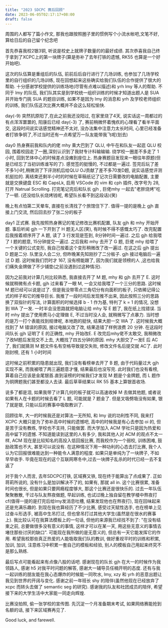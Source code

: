 ```yaml
---
title: "2023 SDCPC 赛后回顾"
date: 2023-06-05T02:17:17+08:00
draft: false
---
```


周围的人都写了篇小作文, 那我也跟按照圈子里的惯例写个小流水帐吧,文笔不好,算给日后的自己留个纪念吧

首先恭喜我校2银3铜, 听说是校史上就牌子数量的的最好成绩. 其次恭喜我自己终于拿到了XCPC上的第一块牌子(算是弥补了去年打铁的遗憾, RK55 也算是一个好开始吧). 

这次的队伍算是重组后的队伍, 前前后后自行进行了几场训练, 也参加了几场学校里的自行组织的几场训练, 现在回想起来这些确实给我们队伍的合作提供了很大的帮助. 十分感谢学校提供的训练场地(尽管有点难以描述)和 yrh lmy 等人的帮助. 不同于 lmy 的队伍, 我们队其实是到学校统一组织训练的时候才知道出题人是 SUA 并开始专门挑 SUA 的题目训练, 如果不是因为 lmy 的消息和 yrh 及学校老师组织的训练, 我们队伍这次比赛大概并不会这么轻松愉快.

day(-9) 突然抗原阳了,在此之前我还没阳过, 在家里烧了4天, 说实话这一周都过的有点浑浑噩噩的, 阳康后已经 day(-3) 了, 赛前稍微怀着愧疚的心理看了看半平面交, 这段时间说实话感觉精神还不太对, 没办法集中注意力太长时间, 心里已经准备者打铁争铜了,不过当时还有一点希望万一队友能带我飞呢(划去)

day0 热身赛前我和队内的佬 mhy 乘大巴到了 QLU, 中午在和队友一起逛 QLU 校园, 围着校园走了一圈,深刻认识到了我财专计科输输输. 绕学校一圈差不多走了 1 小时, 回到艺体中心的时候差点没瘫到座位上. 热身赛题目发现来一眼往年原题(但是已经忘了当初训练谁写的了). 感觉签的挺慢的, 不过都是一遍过. 签完后玩了差不多1小时,稍微测了下评测机后给QLU OJ贡献了差不多70发D题, 说实话感觉评测机挺拉的. 离结束还剩半小时的时候在草稿纸记了记次日需要改的电脑配置, 主要就是交换键盘 ESC 和 CapsLk, 启用 VSCode 的 vim 和 cph 插件, 改字号为 28,  打开 Natrual Scrolling. 打完笔记完后和队长 gjh , 巨佬mhy 一起去"老胖烧烤"吃了一顿. (还没给队长烧烤钱呢, 希望队长看不到这段话)(笑)

晚上有点怕第二天晕车, 直接在长清找了个旅馆住下了. 值得一提的是晚上 gjh 直接上门交流, 然后回去抄了张二分的板子

day1 正式赛. 我先按照热身赛记的笔记修改比赛机配置, 队友 gjh 和 mhy 开始开题. 事后听闻 gjh 一下开到了 H 题无人区(笑), 有时候不得不感慨太巧了. 改完配置后我按着顺序开了 A 题, 读了 3 行发现是签到, 8分钟时间一遍过. 之后 gjh 给我喂了 I 题的题意, 15分钟提交一遍过. 之后我和 mhy 去开了 G 题, 巨佬 mhy 给喂了一个关键的公式变形, 我自己按着这个变形稍微改了改一遍过. 在这之后 gjh 提出 D 题是二分.  队里没人会二分, 但昨晚某先知刚抄了二分板子. gjh 接过电脑后一遍过 D 题. 这时候我们罚时才 167, 没有榜能跟了, 因为我们就是领榜的人 ,这也给我们痛失金牌做了不少铺垫(之前没遇到过这种情况). 

因为之前我对计算几何比较熟悉, 我直接去开了 M 题, mhy 和 gjh 去开了 E. 这时候就稍微有点卡题, gjh 过来看了一眼 M, 一会又给我喂了一个三分的思路. 这时候 M 题已经可以说是过了. 但是我没带零点三角切分有向面积的板子, 只依稀记得公式的样子和它的推导巨长. 我推了一段时间后发现推不出来, 因此按照三分的思路换了双指针的写法, 计算面积的时候选择 b - 1 作为基, 特判了 k = 1 的情况, 没想到 WA 了一发. 一时半会没思路就把电脑让给 mhy 写 E 题了, 我在纸上找错误. 当时 mhy 提出了使用费马小定理做 E, 不过当时没人会, 就稍微写了点暴力. 当时想的是万一打个表能找到规律呢, 本地跑的挺快, 结果大胆一交 WA 了. 这时候我大概找到了 M 错误的原因, 接过电脑又改了改, 结果造错了样例浪费 20 分钟. 在这段时间队长 gjh 证明了 E 的正确性, mhy 开始改E. E 改完后mhy佬不太敢交, 我稍微改了改M题后发现交不上去, 大概找了四五分钟的原因. mhy 大胆交了一发E 后 AC 了, 我们就猜测 M 题文件名有空格导致提交失败, 修改文件名后提交就 AC了. 此时刚封榜, 还有 1 小时时间

这时候之前积累的隐患就出现, 我们没有看榜单去开了 B 题, 由于代码量过大 gjh 实现不来, 而我被喂了两三遍题意才懂, 结果最后也没写完. 此时我们也没有看榜, 算着自己应该是金尾银首.直到滚榜的时候我们才发现 M 题是个金牌题, 而 L 题作为铜牌题我们甚至都没人去读. 最后草草结果以 RK 55 基本上算银首收场.

说多了都是泪, 如果我带了计算几何的板子就可以高速收掉 M 去做其他题, 或者说如果有人在卡题的时候去看了 L 题, 可能就是 7 题金了. 但是叉吸劈吸没有如果, 银了就是银, 只能以后的赛事中吸取教训了. 

回顾往年, 大一的时候我还是对算法一无所知, 和 lmy 说的功利性不同, 我来打 XCPC 大概只是为了弥补高中时候的遗憾吧, 高中的时候我是有心去参加 oi 的, 但是苦于没有教练, 学校也不支持, 只能做罢. 而大学加入 ACM 学社只是因为热爱和高中留下的遗憾. 不知道能读到这里的人有多少, 我和其他人对 ACM 的观点不太一样, ACM 现在是比较知名的高投入低回报比赛, 而我校作为一个弱校, 训练困难, 鼓励政策也不大, 甚至可以说没有. 在这种情况下用一种功利的心态去打比赛, 我个人认为它回报很难能达到一种能令人满意的程度. 如果只是单纯为了一块牌子, 不如早早收手. 毕竟在现在的这个互联网寒冬中,过去一块牌子乱杀的时代已经一去不复返了

对于我个人而言, 去年SDCPC打铁, 区域赛又铁, 现在终于能算出了点成果了. 正如蒋莉所说的, 没有什么是加训解决不了的, 如果有, 那就 all in. 这个比赛很累,  准备时间也很长, 但是如果只要网瘾程度够大, 那这个比赛还是很快乐的. 过去一年队伍聚聚散散, 干过与队友熬夜做题, 早起训练, 也试过晚上独自留在教学楼中熬夜打 cf(值得一提的是打完后给lmy发消息吐槽, 结果发现他也在熬夜打), 现在回味起来还是充满乐趣的. 到现在我也算经历了不少比赛, 感受过天赋性选手, 也在榜单上见过奋斗形选手, 被高中生吊打过, 但也曾吊打过其他大学生(虽然是在很水的赛事上). 我比较认可在我算法模板上的一句话, 但他的来源我已经找不到了: "在没有结束之前, 总要做很多没有意义的事情, 这样才可以在某一天, 用这些无意义的事情去堵住那些讨厌的缺口". 可能现在我所做的是无意义的, 但总有一天它能发挥它的作用. 希望我校那些真正热爱的人能吸取我们队的教训, 做好重视平时的训练和积累, 加训, 加训, 注意练习中积累一套自己的模板和经验, 别人的模板自己用起来终究不是那么熟练.

最后写点可能看起来有点像八股的话吧. 感谢现在的队长 gjh 在大一的时候作为我领路人, 感谢 h5 对我平时问题的解答, 感谢大一辅导员任楠开明的态度. 还有与我一起训练的朋友能在我心态爆炸的时候能一同吹水, lmy, xzy 和 yrh 的恶意出题让我见到世界的开阔与变化. 感谢之前一年班长 shy 的陪伴(虽然他现在已经放弃了 xcpc 而转头去做了 semantic seg 的研究). 感谢我的队友和社团成员的陪伴, 希望接下来的大学生活中大家能一同走向辉煌.

比赛没拍照, 偷一张学校的宣传图. 先沉淀一个月准备期末考试, 如果网络赛能抢到名额的话, 接下来区域赛再见了.

Good luck, and farewell.